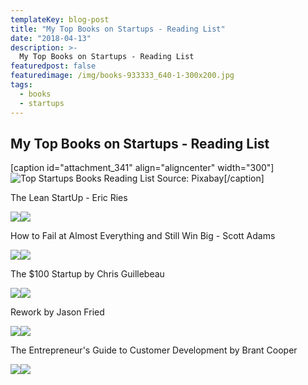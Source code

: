 ```yaml
---
templateKey: blog-post
title: "My Top Books on Startups - Reading List"
date: "2018-04-13"
description: >-
  My Top Books on Startups - Reading List
featuredpost: false
featuredimage: /img/books-933333_640-1-300x200.jpg
tags:
  - books
  - startups
---
```


## My Top Books on Startups - Reading List

\[caption id="attachment\_341" align="aligncenter" width="300"\]![Top Startups Books Reading List](https://stefantesoi.com/wp-content/uploads/2018/04/books-933333_640-1-300x200.jpg) Source: Pixabay\[/caption\]

The Lean StartUp - Eric Ries

[![](//ws-na.amazon-adsystem.com/widgets/q?_encoding=UTF8&ASIN=B004J4XGN6&Format=_SL250_&ID=AsinImage&MarketPlace=US&ServiceVersion=20070822&WS=1&tag=bestmoviescre-20)](https://www.amazon.com/Lean-Startup-Entrepreneurs-Continuous-Innovation-ebook/dp/B004J4XGN6/ref=as_li_ss_il?s=books&ie=UTF8&qid=1523348067&sr=1-1&keywords=the+lean+startup+eric+ries&linkCode=li3&tag=bestmoviescre-20&linkId=6c07d89e182e5a2ef403db98d1133dbe)![](https://ir-na.amazon-adsystem.com/e/ir?t=bestmoviescre-20&l=li3&o=1&a=B004J4XGN6)

How to Fail at Almost Everything and Still Win Big - Scott Adams

[![](//ws-na.amazon-adsystem.com/widgets/q?_encoding=UTF8&ASIN=1591846919&Format=_SL250_&ID=AsinImage&MarketPlace=US&ServiceVersion=20070822&WS=1&tag=bestmoviescre-20)](https://www.amazon.com/How-Fail-Almost-Everything-Still/dp/1591846919/ref=as_li_ss_il?_encoding=UTF8&qid=1523645127&sr=8-1&linkCode=li3&tag=bestmoviescre-20&linkId=aeba48ae78ca542b7b7fcc5fa3685679)![](https://ir-na.amazon-adsystem.com/e/ir?t=bestmoviescre-20&l=li3&o=1&a=1591846919)

The $100 Startup by Chris Guillebeau

[![](//ws-na.amazon-adsystem.com/widgets/q?_encoding=UTF8&ASIN=B0067TGSOK&Format=_SL250_&ID=AsinImage&MarketPlace=US&ServiceVersion=20070822&WS=1&tag=bestmoviescre-20)](https://www.amazon.com/100-Startup-Reinvent-Living-Create-ebook/dp/B0067TGSOK/ref=as_li_ss_il?s=books&ie=UTF8&qid=1523348581&sr=1-1&keywords=The+$100+Startup&linkCode=li3&tag=bestmoviescre-20&linkId=eb8187937a0e4ac5561d6c3a1b51afd4)![](https://ir-na.amazon-adsystem.com/e/ir?t=bestmoviescre-20&l=li3&o=1&a=B0067TGSOK)

Rework by Jason Fried

[![](//ws-na.amazon-adsystem.com/widgets/q?_encoding=UTF8&ASIN=B00E31HA6Y&Format=_SL250_&ID=AsinImage&MarketPlace=US&ServiceVersion=20070822&WS=1&tag=bestmoviescre-20)](https://www.amazon.com/Rework-Heinemeier-Hansson-published-Business/dp/B00E31HA6Y/ref=as_li_ss_il?s=books&ie=UTF8&qid=1523348642&sr=1-2&keywords=rework+jason+fried&linkCode=li3&tag=bestmoviescre-20&linkId=b7e8401fac7cb41759cf2813b3064add)![](https://ir-na.amazon-adsystem.com/e/ir?t=bestmoviescre-20&l=li3&o=1&a=B00E31HA6Y)

The Entrepreneur's Guide to Customer Development by Brant Cooper

[![](//ws-na.amazon-adsystem.com/widgets/q?_encoding=UTF8&ASIN=B0047GMERK&Format=_SL250_&ID=AsinImage&MarketPlace=US&ServiceVersion=20070822&WS=1&tag=bestmoviescre-20)](https://www.amazon.com/Entrepreneurs-Guide-Customer-Development-Epiphany-ebook/dp/B0047GMERK/ref=as_li_ss_il?s=books&ie=UTF8&qid=1523348756&sr=1-2&keywords=The+Entrepreneur's+Guide+to+Customer+Development&linkCode=li3&tag=bestmoviescre-20&linkId=b7be6b369d2f7051df93ff0aaae6304e)![](https://ir-na.amazon-adsystem.com/e/ir?t=bestmoviescre-20&l=li3&o=1&a=B0047GMERK)
